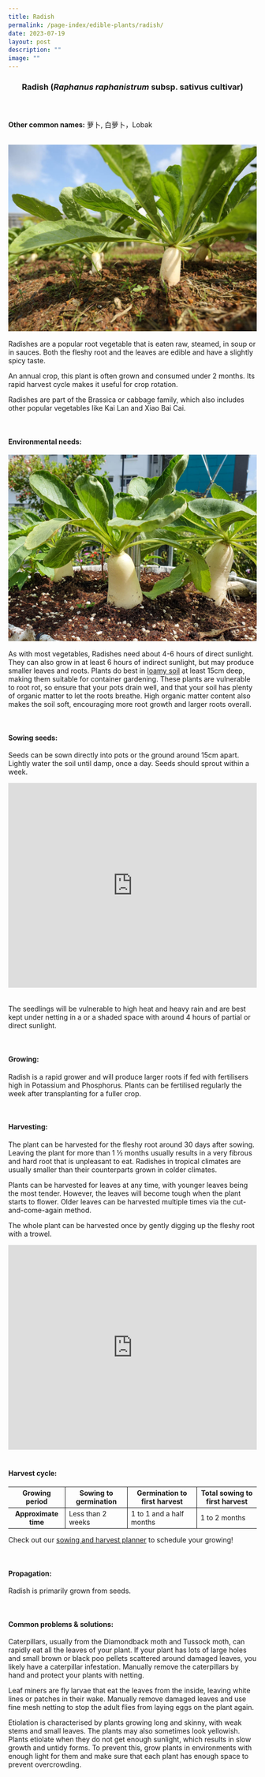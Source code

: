```yaml
---
title: Radish
permalink: /page-index/edible-plants/radish/
date: 2023-07-19
layout: post
description: ""
image: ""
---
```

<header>
	<h3>Radish (<em>Raphanus raphanistrum</em> subsp. sativus cultivar)</h3>
</header>
	
<section>
	<p><strong>Other common names:</strong> 萝卜, 白萝卜，Lobak</p>
	<br>
</section>

<section>
	<img title="Photo by Jacqueline Chua." src="/images/Plants/Radish_JacChua%20(1).jpg">
	
<p>Radishes are a popular root vegetable that is eaten raw, steamed, in soup or in sauces. Both the fleshy root and the leaves are edible and have a slightly spicy taste. </p>
<p>An annual crop, this plant is often grown and consumed under 2 months. Its rapid harvest cycle makes it useful for crop rotation.</p>
<p>Radishes are part of the Brassica or cabbage family, which also includes other popular vegetables like Kai Lan and Xiao Bai Cai.</p>
	<br>
</section>

<section>
	<h4>Environmental needs:</h4>
		<img title="Photo by Jacqueline Chua." src="/images/Plants/Radish_JacChua%20(4).jpg">
<p>As with most vegetables, Radishes need about 4-6 hours of direct sunlight. They can also grow in at least 6 hours of indirect sunlight, but may produce smaller leaves and roots. Plants do best in <a href="https://staging.dmhtu0pi4p9u7.amplifyapp.com/page-index/horticulture-techniques/soil/">loamy soil</a> at least 15cm deep, making them suitable for container gardening. These plants are vulnerable to root rot, so ensure that your pots drain well, and that your soil has plenty of organic matter to let the roots breathe. High organic matter content also makes the soil soft, encouraging more root growth and larger roots overall. </p>
	<br>
	</section>

<section>
  <h4>Sowing seeds:</h4>
<p>Seeds can be sown directly into pots or the ground around 15cm apart. Lightly water the soil until damp, once a day. Seeds should sprout within a week. </p>
	
<iframe width="100%" height="415" src="https://www.youtube.com/embed/x7J87wY7U6s" title="YouTube video player" frameborder="0" allow="accelerometer; autoplay; clipboard-write; encrypted-media; gyroscope; picture-in-picture; web-share" allowfullscreen=""></iframe>	<br>
	<br>

<p>The seedlings will be vulnerable to high heat and heavy rain and are best kept under netting in a or a shaded space with around 4 hours of partial or direct sunlight.</p>
	<br>
</section>

<section>
	<h4>Growing:</h4>
<p>Radish is a rapid grower and will produce larger roots if fed with fertilisers high in Potassium and Phosphorus. Plants can be fertilised regularly the week after transplanting for a fuller crop.</p>
	<br>
</section>

<section>
	<h4>Harvesting:</h4>
<p>The plant can be harvested for the fleshy root around 30 days after sowing. Leaving the plant for more than 1 ½ months usually results in a very fibrous and hard root that is unpleasant to eat. Radishes in tropical climates are usually smaller than their counterparts grown in colder climates.</p>
<p>Plants can be harvested for leaves at any time, with younger leaves being the most tender. However, the leaves will become tough when the plant starts to flower. Older leaves can be harvested multiple times via the cut-and-come-again method. </p>
<p>The whole plant can be harvested once by gently digging up the fleshy root with a trowel.
</p>

<iframe allowfullscreen="" allow="accelerometer; autoplay; clipboard-write; encrypted-media; gyroscope; picture-in-picture; web-share" frameborder="0" title="YouTube video player" src="https://www.youtube.com/embed/f_Uoug7ZSeg" height="415" width="100%"></iframe>
<br><br>
</section>

<section>
	<h4>Harvest cycle:</h4>
	<table>
		<thead>
			<tr>
				<th style="border-bottom:0px; border-right:solid 1px;">Growing period</th>
				<th style="border-bottom:0px; border-right:solid 1px;">Sowing to germination</th>
				<th style="border-bottom:0px; border-right:solid 1px;">Germination to first harvest</th>
				<th style="border-bottom:0px; border-left:solid 1px;">Total sowing to first harvest</th>
			</tr>
		</thead>
		<tbody>
			<tr>
				<th style="border-right:solid 1px;">Approximate time</th>
				<td style="border-right:solid 1px;">Less than 2 weeks</td>
				<td style="border-right:solid 1px;">1 to 1 and a half months</td>
				<td style="border-left:solid 1px;">1 to 2 months</td>
			</tr>
		</tbody>
	</table>
	
<p>Check out our&nbsp;<a href="(https://staging.dmhtu0pi4p9u7.amplifyapp.com/digital-tools/sowing-planner/)">sowing and harvest planner</a>&nbsp;to schedule your growing! </p> 
<br> 
</section>

<section>
	<h4>Propagation:</h4>
	<p>Radish is primarily grown from seeds. </p>
	<br>
</section>

<section>
	<h4>Common problems &amp; solutions:</h4>
<p>Caterpillars, usually from the Diamondback moth and Tussock moth, can rapidly eat all the leaves of your plant. If your plant has lots of large holes and small brown or black poo pellets scattered around damaged leaves, you likely have a caterpillar infestation. Manually remove the caterpillars by hand and protect your plants with netting.</p>
<p>Leaf miners are fly larvae that eat the leaves from the inside, leaving white lines or patches in their wake. Manually remove damaged leaves and use fine mesh netting to stop the adult flies from laying eggs on the plant again.</p>
<p>Etiolation is characterised by plants growing long and skinny, with weak stems and small leaves. The plants may also sometimes look yellowish. Plants etiolate when they do not get enough sunlight, which results in slow growth and untidy forms. To prevent this, grow plants in environments with enough light for them and make sure that each plant has enough space to prevent overcrowding. </p>
<br>
</section>